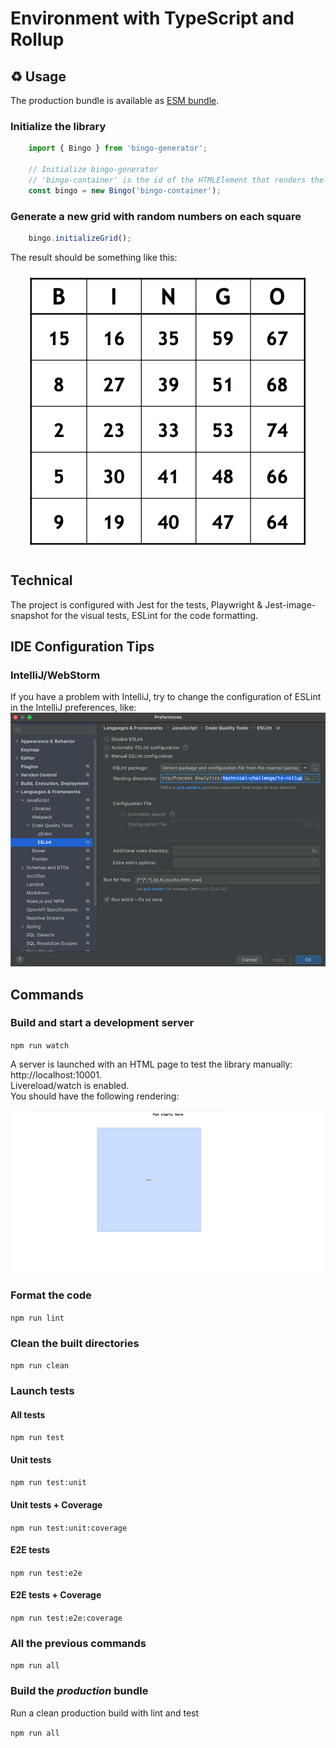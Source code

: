 # Environment with TypeScript and Rollup

## ♻️ Usage

The production bundle is available as [ESM bundle](./dist/bingo-generator.esm.js).

### Initialize the library
```javascript
    import { Bingo } from 'bingo-generator';
    
    // Initialize bingo-generator
    // 'bingo-container' is the id of the HTMLElement that renders the Bingo
    const bingo = new Bingo('bingo-container');
```

### Generate a new grid with random numbers on each square
```javascript
    bingo.initializeGrid();
```
The result should be something like this:
  <p align="center">
    <img title="Grid" src="../../images/grid.png">
  </p>

## Technical

The project is configured with Jest for the tests, Playwright & Jest-image-snapshot for the visual tests, ESLint for the code formatting.

## IDE Configuration Tips

### IntelliJ/WebStorm
If you have a problem with IntelliJ, try to change the configuration of ESLint in the IntelliJ preferences, like:
![eslint-config.png](../../images/ts-rollup-eslint-config.png)


## Commands

### Build and start a development server
`npm run watch`

A server is launched with an HTML page to test the library manually: http://localhost:10001. \
Livereload/watch is enabled. \
You should have the following rendering:

![Grid](../../images/start_library_rendering.png)

### Format the code
`npm run lint`

### Clean the built directories
`npm run clean`

### Launch tests
#### All tests
`npm run test`

#### Unit tests
`npm run test:unit`

#### Unit tests + Coverage
`npm run test:unit:coverage`

#### E2E tests
`npm run test:e2e`

#### E2E tests + Coverage
`npm run test:e2e:coverage`

### All the previous commands
`npm run all`

### Build the _production_ bundle
Run a clean production build with lint and test

`npm run all`

